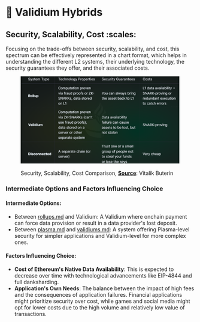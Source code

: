 # 🤝 Validium Hybrids

## Security, Scalability, Cost :scales:



Focusing on the trade-offs between security, scalability, and cost, this spectrum can be effectively represented in a chart format, which helps in understanding the different L2 systems, their underlying technology, the security guarantees they offer, and their associated costs.



<figure><img src="../../.gitbook/assets/Screenshot 2023-11-26 181313 (2).png" alt=""><figcaption><p>Security, Scalability, Cost Comparison, <a href="https://vitalik.ca/general/2023/10/31/l2types.html"><strong>Source</strong></a>: Vitalik Buterin</p></figcaption></figure>

### Intermediate Options and Factors Influencing Choice

#### **Intermediate Options**:

* Between [rollups.md](../which-layer-2-approach-is-for-you/rollups.md "mention") and Validium: A Validium where onchain payment can force data provision or result in a data provider's lost deposit.
* Between [plasma.md](../which-layer-2-approach-is-for-you/plasma.md "mention") and [validiums.md](../which-layer-2-approach-is-for-you/validiums.md "mention"): A system offering Plasma-level security for simpler applications and Validium-level for more complex ones.

#### **Factors Influencing Choice**:

* **Cost of Ethereum's Native Data Availability**: This is expected to decrease over time with technological advancements like EIP-4844 and full danksharding.
* **Application's Own Needs**: The balance between the impact of high fees and the consequences of application failures. Financial applications might prioritize security over cost, while games and social media might opt for lower costs due to the high volume and relatively low value of transactions.
